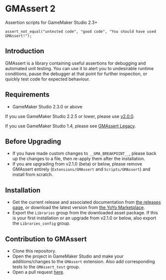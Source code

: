 # GMAssert 2

Assertion scripts for GameMaker Studio 2.3+

```
assert_not_equal("untested code", "good code", "You should have used GMAssert!");
```

## Introduction

GMAssert is a library containing useful assertions for debugging and automated unit testing. You can use it to alert you to undesirable runtime conditions, pause the debugger at that point for further inspection, or quickly test code for expected behaviour.

## Requirements

- GameMaker Studio 2.3.0 or above

If you use GameMaker Studio 2.2.5 or lower, please use [v2.0.0](https://github.com/dicksonlaw583/gmassert2/releases/tag/v2.0.0).

If you use GameMaker Studio 1.4, please see [GMAssert Legacy](https://github.com/dicksonlaw583/gmassert-legacy).

## Before Upgrading

- If you have made custom changes to `__GMA_BREAKPOINT__`, please back up the changes to a file, then re-apply them after the installation.
- If you are upgrading from v2.1.0 (beta) or below, please remove GMAssert entirely (`Extensions/GMAssert` and `Scripts/GMAssert`) and install from scratch.

## Installation

- Get the current release and associated documentation from [the releases page](https://github.com/dicksonlaw583/gmassert2/releases), or download the latest version from [the YoYo Marketplace](https://marketplace.yoyogames.com/assets/8164/gmassert).
- Export the `Libraries` group from the downloaded asset package. If this is your first installation or an upgrade from v2.1.0 or below, also export the `Libraries_config` group.

## Contribution to GMAssert

- Clone this repository.
- Open the project in GameMaker Studio and make your additions/changes to the `GMAssert` extension. Also add corresponding tests to the `GMAssert_test` group.
- Open a pull request [here](https://github.com/dicksonlaw583/gmassert2/issues).

